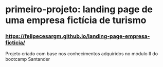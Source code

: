 # primeiro-projeto: landing page de uma empresa fictícia de turismo
### https://felipecesargm.github.io/landing-page-empresa-ficticia/

Projeto criado com base nos conhecimentos adquiridos no módulo II do bootcamp Santander
